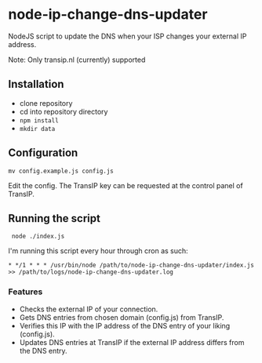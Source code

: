# node-ip-change-dns-updater

NodeJS script to update the DNS when your ISP changes your external IP address.

Note: Only transip.nl (currently) supported

## Installation

- clone repository
- cd into repository directory
- ```npm install```
- ```mkdir data```

## Configuration

```mv config.example.js config.js```

Edit the config. The TransIP key can be requested at the control panel of TransIP.

## Running the script

``` node ./index.js```

I'm running this script every hour through cron as such:

```* */1 * * * /usr/bin/node /path/to/node-ip-change-dns-updater/index.js >> /path/to/logs/node-ip-change-dns-updater.log```

### Features

- Checks the external IP of your connection.
- Gets DNS entries from chosen domain (config.js) from TransIP.
- Verifies this IP with the IP address of the DNS entry of your liking (config.js).
- Updates DNS entries at TransIP if the external IP address differs from the DNS entry.